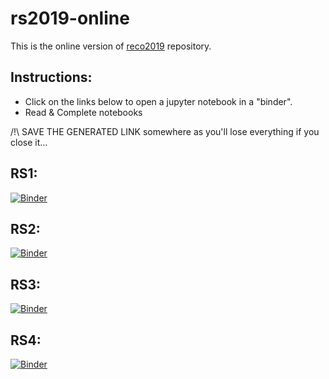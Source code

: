 # rs2019-online

This is the online version of [reco2019](https://github.com/cedias/reco2019) repository. 

## Instructions:

- Click on the links below to open a jupyter notebook in a "binder".
- Read & Complete notebooks

/!\ SAVE THE GENERATED LINK somewhere as you'll lose everything if you close it...

## RS1:
[![Binder](https://mybinder.org/badge_logo.svg)](https://mybinder.org/v2/gh/cedias/rs2019-online/master?filepath=RS1.ipynb)

## RS2:
[![Binder](https://mybinder.org/badge_logo.svg)](https://mybinder.org/v2/gh/cedias/rs2019-online/master?filepath=RS2.ipynb)

## RS3:
[![Binder](https://mybinder.org/badge_logo.svg)](https://mybinder.org/v2/gh/cedias/rs2019-online/master?filepath=RS3.ipynb)

## RS4:
[![Binder](https://mybinder.org/badge_logo.svg)](https://mybinder.org/v2/gh/cedias/rs2019-online/master?filepath=RS4.ipynb)
